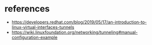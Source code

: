 # references
* https://developers.redhat.com/blog/2019/05/17/an-introduction-to-linux-virtual-interfaces-tunnels
* https://wiki.linuxfoundation.org/networking/tunneling#manual-configuration-example
